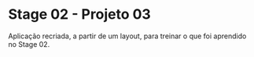 # Stage 02 - Projeto 03
Aplicação recriada, a partir de um layout, para treinar o que foi aprendido no Stage 02.
